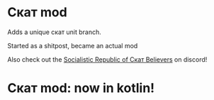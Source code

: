 # Скат mod
Adds a unique скат unit branch.

Started as a shitpost, became an actual mod

Also check out the [Socialistic Republic of Скат Believers](https://discord.gg/2BFbFDUt5T) on discord!

#
# Скат mod: now in kotlin!

